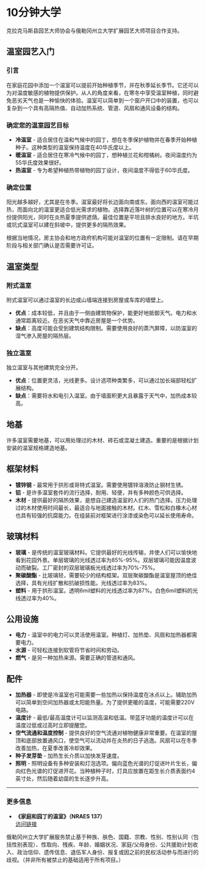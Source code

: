 # 10分钟大学

克拉克马斯县园艺大师协会与俄勒冈州立大学扩展园艺大师项目合作支持。

## 温室园艺入门

### 引言
在家庭花园中添加一个温室可以提前开始种植季节，并在秋季延长季节。它还可以为对温度敏感的植物提供保护。从人的角度来看，在寒冬中享受温室种植，同时避免恶劣天气也是一种愉快的体验。温室可以简单到一个窗户开口中的装置，也可以复杂到一个具有高隔热值、自动加热系统、管道、风扇和通风设备的结构。

### 确定您的温室园艺目标
- **冷温室** - 适合居住在温和气候中的园丁，想在冬季保护植物并在春季开始种植种子。这种类型的温室保持温度在40华氏度以上。
- **暖温室** - 适合居住在寒冷气候中的园丁，想种植兰花和柑橘树。夜间温度约为55华氏度效果很好。
- **热温室** - 专为希望种植热带植物的园丁设计，夜间温度不得低于60华氏度。

### 确定位置
阳光越多越好，尤其是在冬季。温室最好将长边面向南或东。面向西的温室可能过热，而面向北的温室更适合低光需求的植物。选择靠近落叶树的位置可以在寒冷月份提供阳光，同时在炎热夏季提供遮荫。最佳位置是平坦且排水良好的地方。半坑或坑式温室可以建在斜坡中，提供更多的隔热效果。

根据当地情况，房主协会和地方政府机构可能对温室的位置有一定限制。请在早期阶段与相关部门确认是否需要许可证。

## 温室类型
### 附式温室
附式温室可以通过温室的长边或山墙端连接到房屋或车库的墙壁上。
- **优点**：成本较低，并且由于一侧由建筑物保护，能更好地抵御天气。电力和水通常距离较近。在恶劣天气中靠近房屋是一个优势。
- **缺点**：高度可能会受到建筑结构限制。需要使用良好的蒸汽屏障，以防温室的湿气渗入房屋的隔热层。

### 独立温室
独立温室与其他建筑完全分开。
- **优点**：位置更灵活，光线更多。设计选项种类繁多，可以通过加长端部轻松扩展结构。
- **缺点**：需要将水和电引入温室。由于墙面积更大且暴露于天气中，加热成本较高。

## 地基
许多温室需要地基，可以用处理过的木材、砖石或混凝土建造。重要的是根据计划安装的温室规格建造地基。

## 框架材料
- **镀锌钢** - 最常用于拱形或哥特式温室。需要使用镀锌溶液防止钢材生锈。
- **铝** - 是许多温室套件的流行选择，耐用、轻便，并有多种颜色可供选择。
- **木材** - 提供最好的隔热效果，是想自己建造温室的人们的热门选择。压力处理过的木材使用时间最长，最适合与地面接触的木材。红木、雪松和白橡木心材也具有较强的抗腐能力。在组装前对框架进行涂漆或染色可以延长使用寿命。

## 玻璃材料
- **玻璃** - 是传统的温室玻璃材料。它提供最好的光线传输，并使人们可以愉快地看到花园外景。单层玻璃的光线透过率为85%-95%。双层玻璃可能因温度波动而破裂。工厂密封的双层玻璃板光线透过率为70%-75%。
- **聚碳酸酯** - 比玻璃轻，需要较少的结构框架。双层聚碳酸酯是温室屋顶的绝佳选择，具有光线扩散和抗破损性能。光线透过率为83%。
- **塑料** - 用于拱形温室。透明6mil塑料的光线透过率为87%。白色6mil塑料的光线透过率为40%。

## 公用设施
- **电力** - 温室中的电力可以灵活使用温室。种植灯、加热垫、风扇和加热器都需要电力。
- **水源** - 可轻松连接到软管将节省时间和劳动。
- **燃气** - 是另一种加热来源。需要正确的管道和通风。

## 配件
- **加热器** - 即使是冷温室也可能需要一些加热以保持温度在冰点以上。辅助加热可以简单到空间加热器或太阳能热量。为了提供更暖的温度，可能需要220V电路。
- **温度计** - 最低/最高温度计可以监测高温和低温。带蓝牙功能的温度计可以在温度过低或过高时立即提醒您。
- **空气流通和温度控制** - 提供良好的空气流通对植物健康非常重要。在温室的屋顶和底部放置通风口，使空气可以流动并在炎热的日子逃逸。风扇可以在冬季改善加热，在夏季改善冷却效果。
- **种子发芽垫** - 加热生长介质以加快发芽速度。
- **照明** - 照明设备有多种安装和灯泡选项。偏向蓝色光谱的灯促进叶片生长，偏向红色光谱的灯促进开花。当种植种子时，灯具应放置在距生长介质表面约4英寸处，然后随着幼苗的生长逐步升高。

---

### 更多信息
- **《家庭和园丁的温室》（NRAES 137）**  
  [访问链接](https://ecommons.cornell.edu/items/5df07397-71e4-465d-b90f-4ed9032fb301)

俄勒冈州立大学扩展服务禁止基于种族、肤色、国籍、宗教、性别、性别认同（包括性别表现）、性取向、残疾、年龄、婚姻状况、家庭/父母身份、公共援助计划收入、政治信仰、遗传信息、退伍军人身份、报复或因之前的民权活动参与而进行的歧视。（并非所有被禁止的基础适用于所有项目。）